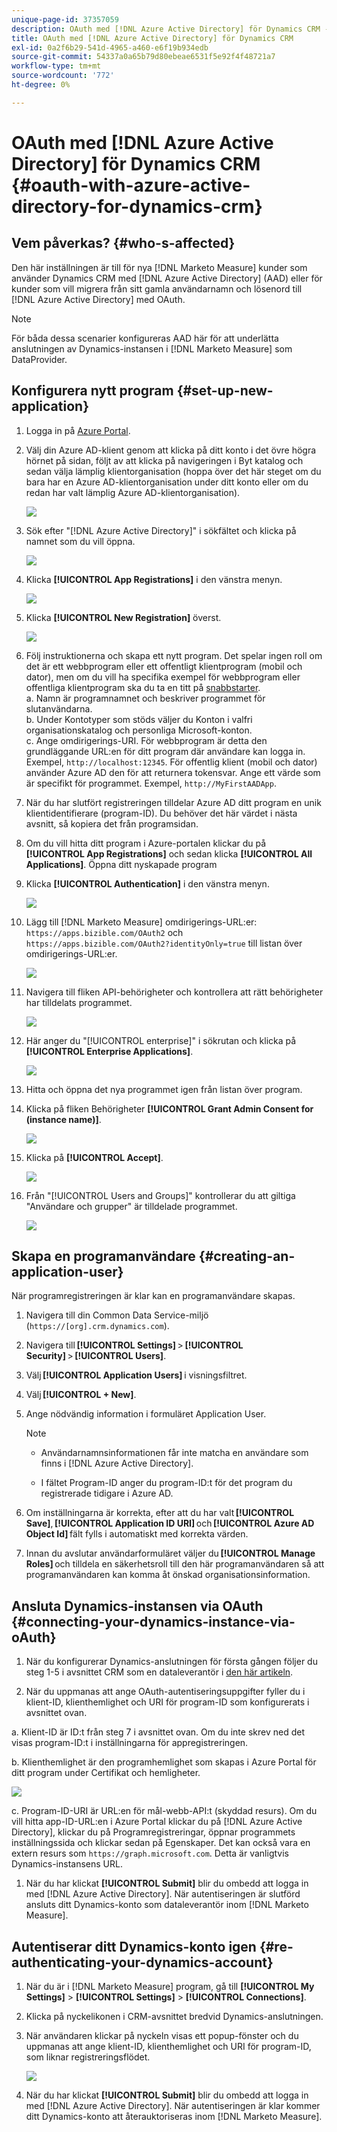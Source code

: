 ```yaml
---
unique-page-id: 37357059
description: OAuth med [!DNL Azure Active Directory] för Dynamics CRM - [!DNL Marketo Measure] - Produktdokumentation
title: OAuth med [!DNL Azure Active Directory] för Dynamics CRM
exl-id: 0a2f6b29-541d-4965-a460-e6f19b934edb
source-git-commit: 54337a0a65b79d80ebeae6531f5e92f4f48721a7
workflow-type: tm+mt
source-wordcount: '772'
ht-degree: 0%

---
```


# OAuth med [!DNL Azure Active Directory] för Dynamics CRM {#oauth-with-azure-active-directory-for-dynamics-crm}

## Vem påverkas? {#who-s-affected}

Den här inställningen är till för nya [!DNL Marketo Measure] kunder som använder Dynamics CRM med [!DNL Azure Active Directory] (AAD) eller för kunder som vill migrera från sitt gamla användarnamn och lösenord till [!DNL Azure Active Directory] med OAuth.

>[!NOTE]
>
>För båda dessa scenarier konfigureras AAD här för att underlätta anslutningen av Dynamics-instansen i [!DNL Marketo Measure] som DataProvider.

## Konfigurera nytt program {#set-up-new-application}

1. Logga in på [Azure Portal](https://portal.azure.com/#home).

1. Välj din Azure AD-klient genom att klicka på ditt konto i det övre högra hörnet på sidan, följt av att klicka på navigeringen i Byt katalog och sedan välja lämplig klientorganisation (hoppa över det här steget om du bara har en Azure AD-klientorganisation under ditt konto eller om du redan har valt lämplig Azure AD-klientorganisation).

   ![](assets/setup-2.png)

1. Sök efter &quot;[!DNL Azure Active Directory]&quot; i sökfältet och klicka på namnet som du vill öppna.

   ![](assets/setup-3.png)

1. Klicka **[!UICONTROL App Registrations]** i den vänstra menyn.

   ![](assets/setup-4.png)

1. Klicka **[!UICONTROL New Registration]** överst.

   ![](assets/setup-5.png)

1. Följ instruktionerna och skapa ett nytt program. Det spelar ingen roll om det är ett webbprogram eller ett offentligt klientprogram (mobil och dator), men om du vill ha specifika exempel för webbprogram eller offentliga klientprogram ska du ta en titt på [snabbstarter](https://docs.microsoft.com/en-us/azure/active-directory/develop/v1-overview).\
   a. Namn är programnamnet och beskriver programmet för slutanvändarna.\
   b. Under Kontotyper som stöds väljer du Konton i valfri organisationskatalog och personliga Microsoft-konton.\
   c. Ange omdirigerings-URI. För webbprogram är detta den grundläggande URL:en för ditt program där användare kan logga in. Exempel, `http://localhost:12345`. För offentlig klient (mobil och dator) använder Azure AD den för att returnera tokensvar. Ange ett värde som är specifikt för programmet. Exempel, `http://MyFirstAADApp`.

1. När du har slutfört registreringen tilldelar Azure AD ditt program en unik klientidentifierare (program-ID). Du behöver det här värdet i nästa avsnitt, så kopiera det från programsidan.

1. Om du vill hitta ditt program i Azure-portalen klickar du på **[!UICONTROL App Registrations]** och sedan klicka **[!UICONTROL All Applications]**. Öppna ditt nyskapade program

1. Klicka **[!UICONTROL Authentication]** i den vänstra menyn.

   ![](assets/setup-9.png)

1. Lägg till [!DNL Marketo Measure] omdirigerings-URL:er: `https://apps.bizible.com/OAuth2` och `https://apps.bizible.com/OAuth2?identityOnly=true` till listan över omdirigerings-URL:er.

   ![](assets/setup-10.png)

1. Navigera till fliken API-behörigheter och kontrollera att rätt behörigheter har tilldelats programmet.

   ![](assets/setup-10a.png)

1. Här anger du &quot;[!UICONTROL enterprise]&quot; i sökrutan och klicka på **[!UICONTROL Enterprise Applications]**.

   ![](assets/setup-11.png)

1. Hitta och öppna det nya programmet igen från listan över program.

1. Klicka på fliken Behörigheter **[!UICONTROL Grant Admin Consent for (instance name)]**.

   ![](assets/setup-13a.png)

1. Klicka på **[!UICONTROL Accept]**.

   ![](assets/setup-13b.png)

1. Från &quot;[!UICONTROL Users and Groups]&quot; kontrollerar du att giltiga &quot;Användare och grupper&quot; är tilldelade programmet.

   ![](assets/setup-14.png)

## Skapa en programanvändare {#creating-an-application-user}

När programregistreringen är klar kan en programanvändare skapas.

1. Navigera till din Common Data Service-miljö (`https://[org].crm.dynamics.com`).

1. Navigera till **[!UICONTROL Settings]** > **[!UICONTROL Security]** > **[!UICONTROL Users]**.

1. Välj **[!UICONTROL Application Users]** i visningsfiltret.

1. Välj **[!UICONTROL + New]**.

1. Ange nödvändig information i formuläret Application User.

   >[!NOTE]
   >
   >* Användarnamnsinformationen får inte matcha en användare som finns i [!DNL Azure Active Directory].
   >
   >* I fältet Program-ID anger du program-ID:t för det program du registrerade tidigare i Azure AD.


1. Om inställningarna är korrekta, efter att du har valt **[!UICONTROL Save]**, **[!UICONTROL Application ID URI]** och **[!UICONTROL Azure AD Object Id]** fält fylls i automatiskt med korrekta värden.

1. Innan du avslutar användarformuläret väljer du **[!UICONTROL Manage Roles]** och tilldela en säkerhetsroll till den här programanvändaren så att programanvändaren kan komma åt önskad organisationsinformation.

## Ansluta Dynamics-instansen via OAuth {#connecting-your-dynamics-instance-via-oAuth}

1. När du konfigurerar Dynamics-anslutningen för första gången följer du steg 1-5 i avsnittet CRM som en dataleverantör i [den här artikeln](/help/marketo-measure-and-dynamics/getting-started-with-marketo-measure-and-dynamics/microsoft-dynamics-crm-installation-guide.md).

1. När du uppmanas att ange OAuth-autentiseringsuppgifter fyller du i klient-ID, klienthemlighet och URI för program-ID som konfigurerats i avsnittet ovan.

a. Klient-ID är ID:t från steg 7 i avsnittet ovan. Om du inte skrev ned det visas program-ID:t i inställningarna för appregistreringen.

b. Klienthemlighet är den programhemlighet som skapas i Azure Portal för ditt program under Certifikat och hemligheter.

![](assets/creating-2e.png)

c. Program-ID-URI är URL:en för mål-webb-API:t (skyddad resurs). Om du vill hitta app-ID-URL:en i Azure Portal klickar du på [!DNL Azure Active Directory], klickar du på Programregistreringar, öppnar programmets inställningssida och klickar sedan på Egenskaper. Det kan också vara en extern resurs som `https://graph.microsoft.com`. Detta är vanligtvis Dynamics-instansens URL.

1. När du har klickat **[!UICONTROL Submit]** blir du ombedd att logga in med [!DNL Azure Active Directory]. När autentiseringen är slutförd ansluts ditt Dynamics-konto som dataleverantör inom [!DNL Marketo Measure].

## Autentiserar ditt Dynamics-konto igen {#re-authenticating-your-dynamics-account}

1. När du är i [!DNL Marketo Measure] program, gå till **[!UICONTROL My Settings]** > **[!UICONTROL Settings]** > **[!UICONTROL Connections]**.

1. Klicka på nyckelikonen i CRM-avsnittet bredvid Dynamics-anslutningen.

1. När användaren klickar på nyckeln visas ett popup-fönster och du uppmanas att ange klient-ID, klienthemlighet och URI för program-ID, som liknar registreringsflödet.

   ![](assets/re-authenticating-3.png)

1. När du har klickat **[!UICONTROL Submit]** blir du ombedd att logga in med [!DNL Azure Active Directory]. När autentiseringen är klar kommer ditt Dynamics-konto att återauktoriseras inom [!DNL Marketo Measure].
